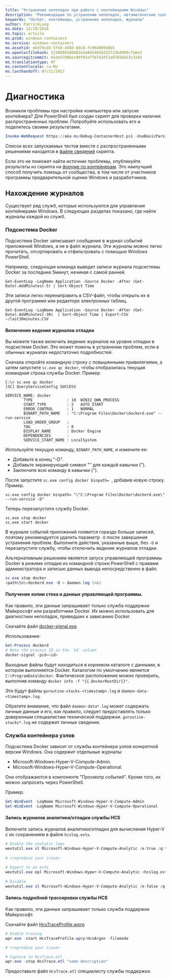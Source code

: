 ```yaml
---
title: "Устранение неполадок при работе с контейнерами Windows"
description: "Рекомендации по устранению неполадок, автоматические сценарии и запись в журнал сведений о контейнерах Windows и Docker"
keywords: "docker, контейнеры, устранение неполадок, журналы"
author: PatrickLang
ms.date: 12/19/2016
ms.topic: article
ms.prod: windows-containers
ms.service: windows-containers
ms.assetid: ebd79cd3-5fdd-458d-8dc8-fc96408958b5
ms.openlocfilehash: 5230080386081bda8b54656d15f33b4986cfa6e3
ms.sourcegitcommit: 65de5708bec89f01ef7b7d2df2a87656b53c3145
ms.translationtype: HT
ms.contentlocale: ru-RU
ms.lasthandoff: 07/21/2017
---
```

# Диагностика

Возникли проблемы при настройке компьютера или запуске контейнера? Для PowerShell был создан скрипт для проверки наличия распространенных проблем. Попробуйте использовать его и поделитесь своими результатами.

```PowerShell
Invoke-WebRequest https://aka.ms/Debug-ContainerHost.ps1 -UseBasicParsing | Invoke-Expression
```
Список всех запускаемых тестов вместе с распространенными решениями находится в [файле сведений](https://github.com/Microsoft/Virtualization-Documentation/blob/live/windows-server-container-tools/Debug-ContainerHost/README.md) скрипта.

Если это не поможет найти источник проблемы, опубликуйте результаты из скрипта на [форуме по контейнерам](https://social.msdn.microsoft.com/Forums/en-US/home?forum=windowscontainers). Это наилучший способ получить помощь от сообщества, в том числе от участников программы предварительной оценки Windows и разработчиков.


## Нахождение журналов
Существует ряд служб, которые используются для управления контейнерами Windows. В следующих разделах показано, где найти журналы каждой из служб.

### Подсистема Docker
Подсистема Docker записывает сообщения в журнал событий приложений Windows, а не в файл журнала. Эти журналы можно легко прочитать, отсортировать и отфильтровать с помощью Windows PowerShell.

Например, следующая команда выведет записи журнала подсистемы Docker за последние 5минут, начиная с самой ранней.

```
Get-EventLog -LogName Application -Source Docker -After (Get-Date).AddMinutes(-5) | Sort-Object Time 
```

Эти записи легко перенаправить в CSV-файл, чтобы открыть их в другой программе или редакторе электронных таблиц.

```
Get-EventLog -LogName Application -Source Docker -After (Get-Date).AddMinutes(-30)  | Sort-Object Time | Export-CSV ~/last30minutes.CSV
```

#### Включение ведения журналов отладки
Вы можете также включить ведение журналов на уровне отладки в подсистеме Docker. Это может помочь в устранении проблем, если в обычных журналах недостаточно подробностей.

Сначала откройте командную строку с повышенными привилегиями, а затем запустите `sc.exe qc docker`, чтобы отобразилась текущая командная строка службы Docker.
Пример.
```none
C:\> sc.exe qc docker
[SC] QueryServiceConfig SUCCESS

SERVICE_NAME: docker
        TYPE               : 10  WIN32_OWN_PROCESS
        START_TYPE         : 2   AUTO_START
        ERROR_CONTROL      : 1   NORMAL
        BINARY_PATH_NAME   : "C:\Program Files\Docker\dockerd.exe" --run-service
        LOAD_ORDER_GROUP   :
        TAG                : 0
        DISPLAY_NAME       : Docker Engine
        DEPENDENCIES       :
        SERVICE_START_NAME : LocalSystem
```

Используйте текущую команду, `BINARY_PATH_NAME`, и измените ее:
- Добавьте в конец "-D".
- Добавьте экранирующий символ "\" для каждой кавычки (").
- Заключите всю команду в кавычки (").

После запустите `sc.exe config docker binpath= `, добавив новую строку. Пример. 
```none
sc.exe config docker binpath= "\"C:\Program Files\Docker\dockerd.exe\" --run-service -D"
```


Теперь перезапустите службу Docker.
```none
sc.exe stop docker
sc.exe start docker
```

В журнале событий приложений появится гораздо больше записей, поэтому рекомендуется удалить параметр `-D` после завершения устранения проблем. Выполните действия, указанные выше, без `-D` и перезапустите службу, чтобы отключить ведение журналов отладки.

Альтернативным решением является запуск управляющей программы Docker в режиме отладки из командной строки PowerShell с правами администратора и записью данных вывода непосредственно в файл.
```PowerShell
sc.exe stop docker
<path\to\>dockerd.exe -D > daemon.log 2>&1
```

#### Получение копии стека и данных управляющей программы.

Как правило, эти данные запрашивает только служба поддержки Майкрософт или разработчики Docker. Их можно использовать для диагностики неполадок, приведших к зависанию Docker. 

Скачайте файл [docker-signal.exe](https://github.com/jhowardmsft/docker-signal).

Использование:
```PowerShell
Get-Process dockerd
# Note the process ID in the `Id` column
docker-signal -pid=<id>
```

Выходные файлы будут находиться в корневом каталоге с данными, в котором выполняется Docker. Каталогом по умолчанию является `C:\ProgramData\Docker`. Фактическое расположение можно проверить, выполнив команду `docker info -f "{{.DockerRootDir}}"`.

Это будут файлы `goroutine-stacks-<timestamp>.log` и `daemon-data-<timestamp>.log`.

Обратите внимание, что файл `daemon-data*.log` может содержать личные данные и его, как правило, следует предоставлять только доверенным специалистам технической поддержки. `goroutine-stacks*.log` не содержит личные сведения.


### Служба контейнера узлов
Подсистема Docker зависит от службы контейнера узлов конкретной версии Windows. Она содержит отдельные журналы: 
- Microsoft-Windows-Hyper-V-Compute-Admin.
- Microsoft-Windows-Hyper-V-Compute-Operational.

Они отображаются в компоненте "Просмотр событий". Кроме того, их можно запросить через PowerShell.

Пример.
```PowerShell
Get-WinEvent -LogName Microsoft-Windows-Hyper-V-Compute-Admin
Get-WinEvent -LogName Microsoft-Windows-Hyper-V-Compute-Operational 
```

#### Запись журналов аналитики/отладки службы HCS

Включите запись журналов аналитики/отладки для вычисления Hyper-V с их сохранением в файле `hcslog.evtx`.

```PowerShell
# Enable the analytic logs
wevtutil.exe sl Microsoft-Windows-Hyper-V-Compute-Analytic /e:true /q:true
     
# <reproduce your issue>
     
# Export to an evtx
wevtutil.exe epl Microsoft-Windows-Hyper-V-Compute-Analytic <hcslog.evtx>
     
# Disable
wevtutil.exe sl Microsoft-Windows-Hyper-V-Compute-Analytic /e:false /q:true
```

#### Запись подробной трассировки службы HCS

Как правило, эти данные запрашивает только служба поддержки Майкрософт. 

Скачайте файл [HcsTraceProfile.wprp](https://gist.github.com/jhowardmsft/71b37956df0b4248087c3849b97d8a71)

```PowerShell
# Enable tracing
wpr.exe -start HcsTraceProfile.wprp!HcsArgon -filemode

# <reproduce your issue>

# Capture to HcsTrace.etl
wpr.exe -stop HcsTrace.etl "some description"
```

Предоставьте файл `HcsTrace.etl` специалисту службы поддержки.